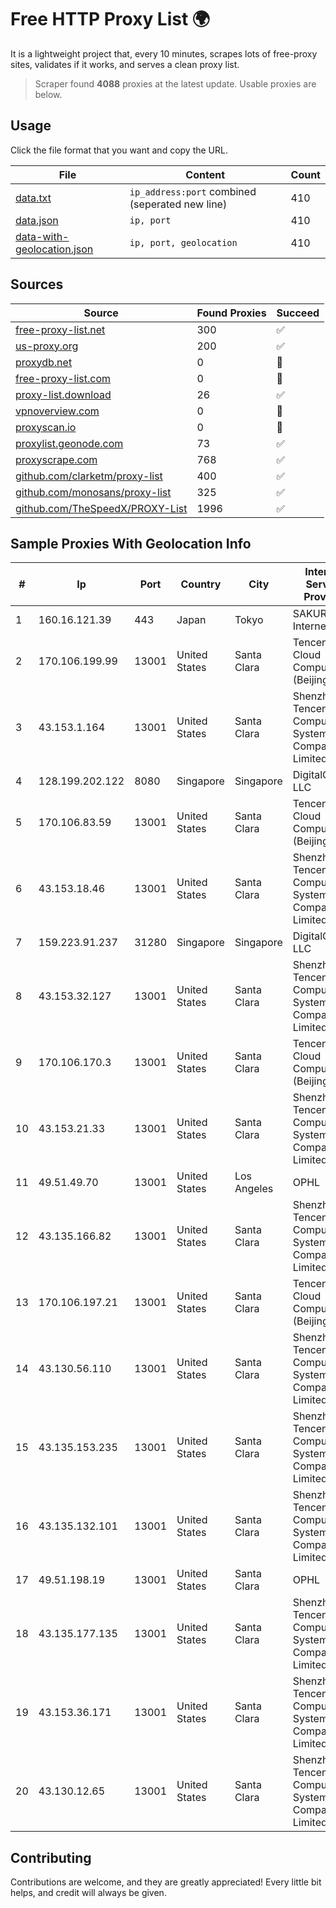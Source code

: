 
# Free HTTP Proxy List 🌍

It is a lightweight project that, every 10 minutes, scrapes lots of free-proxy sites, validates if it works, and serves a clean proxy list.


> Scraper found **4088** proxies at the latest update. Usable proxies are below.

## Usage

Click the file format that you want and copy the URL.


|File|Content|Count|
|----|-------|-----|
|[data.txt](https://raw.githubusercontent.com/themiralay/Proxy-List-World/master/data.txt)|`ip_address:port` combined (seperated new line)|410|
|[data.json](https://raw.githubusercontent.com/themiralay/Proxy-List-World/master/data.json)|`ip, port`|410|
|[data-with-geolocation.json](https://raw.githubusercontent.com/themiralay/Proxy-List-World/master/data-with-geolocation.json)|`ip, port, geolocation`|410|

## Sources

|Source|Found Proxies|Succeed|
|------|-------------|-------|
|[free-proxy-list.net](https://free-proxy-list.net)|300|✅|
|[us-proxy.org](https://www.us-proxy.org)|200|✅|
|[proxydb.net](http://proxydb.net)|0|🚫|
|[free-proxy-list.com](https://free-proxy-list.com/?page=&port=&type%5B%5D=http&type%5B%5D=https&up_time=0&search=Search)|0|🚫|
|[proxy-list.download](https://www.proxy-list.download/HTTP)|26|✅|
|[vpnoverview.com](https://vpnoverview.com/privacy/anonymous-browsing/free-proxy-servers)|0|🚫|
|[proxyscan.io](https://www.proxyscan.io)|0|🚫|
|[proxylist.geonode.com](https://proxylist.geonode.com/api/proxy-list?limit=300&page=1&sort_by=lastChecked&sort_type=desc&protocols=http,https)|73|✅|
|[proxyscrape.com](https://api.proxyscrape.com/v2/?request=displayproxies&protocol=http&timeout=10000&country=all&ssl=all&anonymity=all)|768|✅|
|[github.com/clarketm/proxy-list](https://raw.githubusercontent.com/clarketm/proxy-list/master/proxy-list-raw.txt)|400|✅|
|[github.com/monosans/proxy-list](https://raw.githubusercontent.com/monosans/proxy-list/main/proxies/http.txt)|325|✅|
|[github.com/TheSpeedX/PROXY-List](https://raw.githubusercontent.com/TheSpeedX/PROXY-List/master/http.txt)|1996|✅|


## Sample Proxies With Geolocation Info

|#|Ip|Port|Country|City|Internet Service Provider|
|-|--|----|-------|----|-------------------------|
|1|160.16.121.39|443|Japan|Tokyo|SAKURA Internet Inc.|
|2|170.106.199.99|13001|United States|Santa Clara|Tencent Cloud Computing (Beijing) Co|
|3|43.153.1.164|13001|United States|Santa Clara|Shenzhen Tencent Computer Systems Company Limited|
|4|128.199.202.122|8080|Singapore|Singapore|DigitalOcean, LLC|
|5|170.106.83.59|13001|United States|Santa Clara|Tencent Cloud Computing (Beijing) Co|
|6|43.153.18.46|13001|United States|Santa Clara|Shenzhen Tencent Computer Systems Company Limited|
|7|159.223.91.237|31280|Singapore|Singapore|DigitalOcean, LLC|
|8|43.153.32.127|13001|United States|Santa Clara|Shenzhen Tencent Computer Systems Company Limited|
|9|170.106.170.3|13001|United States|Santa Clara|Tencent Cloud Computing (Beijing) Co|
|10|43.153.21.33|13001|United States|Santa Clara|Shenzhen Tencent Computer Systems Company Limited|
|11|49.51.49.70|13001|United States|Los Angeles|OPHL|
|12|43.135.166.82|13001|United States|Santa Clara|Shenzhen Tencent Computer Systems Company Limited|
|13|170.106.197.21|13001|United States|Santa Clara|Tencent Cloud Computing (Beijing) Co|
|14|43.130.56.110|13001|United States|Santa Clara|Shenzhen Tencent Computer Systems Company Limited|
|15|43.135.153.235|13001|United States|Santa Clara|Shenzhen Tencent Computer Systems Company Limited|
|16|43.135.132.101|13001|United States|Santa Clara|Shenzhen Tencent Computer Systems Company Limited|
|17|49.51.198.19|13001|United States|Santa Clara|OPHL|
|18|43.135.177.135|13001|United States|Santa Clara|Shenzhen Tencent Computer Systems Company Limited|
|19|43.153.36.171|13001|United States|Santa Clara|Shenzhen Tencent Computer Systems Company Limited|
|20|43.130.12.65|13001|United States|Santa Clara|Shenzhen Tencent Computer Systems Company Limited|



## Contributing

Contributions are welcome, and they are greatly appreciated! Every
little bit helps, and credit will always be given.

